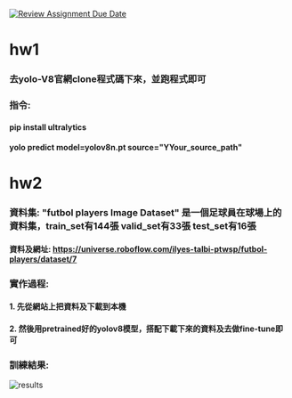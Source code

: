 [![Review Assignment Due Date](https://classroom.github.com/assets/deadline-readme-button-24ddc0f5d75046c5622901739e7c5dd533143b0c8e959d652212380cedb1ea36.svg)](https://classroom.github.com/a/4sJVECVc)

hw1
===
### 去yolo-V8官網clone程式碼下來，並跑程式即可
### 指令:
#### pip install ultralytics
#### yolo predict model=yolov8n.pt source="YYour_source_path"

hw2
===
### 資料集: "futbol players Image Dataset" 是一個足球員在球場上的資料集，train_set有144張 valid_set有33張 test_set有16張
#### 資料及網址: https://universe.roboflow.com/ilyes-talbi-ptwsp/futbol-players/dataset/7

### 實作過程: 
#### 1. 先從網站上把資料及下載到本機
#### 2. 然後用pretrained好的yolov8模型，搭配下載下來的資料及去做fine-tune即可

### 訓練結果:
![results](https://github.com/mvclab-ntust-course/course4-B11115019/assets/127180001/e672e64c-bab2-4204-8bec-e1de399ea95b)
